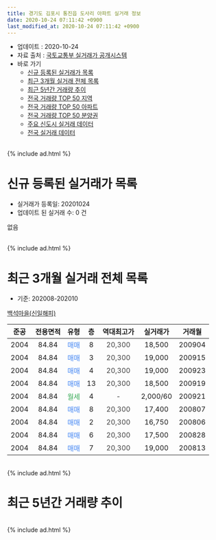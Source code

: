 ```yaml
---
title: 경기도 김포시 통진읍 도사리 아파트 실거래 정보
date: 2020-10-24 07:11:42 +0900
last_modified_at: 2020-10-24 07:11:42 +0900
---
```


* 업데이트 : 2020-10-24
* 자료 출처 : [국토교통부 실거래가 공개시스템](http://rt.molit.go.kr)
* 바로 가기
    * [신규 등록된 실거래가 목록](#신규-등록된-실거래가-목록)
    * [최근 3개월 실거래 전체 목록](#최근-3개월-실거래-전체-목록)
    * [최근 5년간 거래량 추이](#최근-5년간-거래량-추이)
    * [전국 거래량 TOP 50 지역](https://inasie.github.io/apt-trade-info/최근-3개월-전국에서-가장-거래가-많이-발생한-지역)
    * [전국 거래량 TOP 50 아파트](https://inasie.github.io/apt-trade-info/최근-3개월-전국에서-가장-거래가-많이-발생한-아파트)
    * [전국 거래량 TOP 50 분양권](https://inasie.github.io/apt-trade-info/최근-3개월-전국에서-가장-거래가-많이-발생한-분양권)
    * [주요 신도시 실거래 데이터](https://inasie.github.io/apt-trade-info/주요-신도시)
    * [전국 실거래 데이터](https://inasie.github.io/apt-trade-info/전국)
<br>
{% include ad.html %}
<br>

# 신규 등록된 실거래가 목록
* 실거래가 등록일: 20201024
* 업데이트 된 실거래 수: 0 건

없음

<br>
{% include ad.html %}
<br>

# 최근 3개월 실거래 전체 목록
* 기준: 202008-202010


[백석마을(신일해피)](https://search.naver.com/search.naver?query=%EA%B2%BD%EA%B8%B0%EB%8F%84+%EA%B9%80%ED%8F%AC%EC%8B%9C+%ED%86%B5%EC%A7%84%EC%9D%8D+%EB%8F%84%EC%82%AC%EB%A6%AC+%EB%B0%B1%EC%84%9D%EB%A7%88%EC%9D%84%28%EC%8B%A0%EC%9D%BC%ED%95%B4%ED%94%BC%29)

|준공|전용면적|유형|층|역대최고가|실거래가|거래월|
|:---:|:---:|:---:|:---:|:---:|:---:|:---:|
|2004|84.84|<span style="color:#4285f3">매매</span>|8|<span style="color:#444444">20,300</span>|18,500|200904|
|2004|84.84|<span style="color:#4285f3">매매</span>|3|<span style="color:#444444">20,300</span>|19,000|200915|
|2004|84.84|<span style="color:#4285f3">매매</span>|4|<span style="color:#444444">20,300</span>|19,000|200923|
|2004|84.84|<span style="color:#4285f3">매매</span>|13|<span style="color:#444444">20,300</span>|18,500|200919|
|2004|84.84|<span style="color:#34a853">월세</span>|4|<span style="color:#444444">-</span>|2,000/60|200921|
|2004|84.84|<span style="color:#4285f3">매매</span>|8|<span style="color:#444444">20,300</span>|17,400|200807|
|2004|84.84|<span style="color:#4285f3">매매</span>|2|<span style="color:#444444">20,300</span>|16,750|200806|
|2004|84.84|<span style="color:#4285f3">매매</span>|6|<span style="color:#444444">20,300</span>|17,500|200828|
|2004|84.84|<span style="color:#4285f3">매매</span>|7|<span style="color:#444444">20,300</span>|19,000|200813|


<br>
{% include ad.html %}
<br>

# 최근 5년간 거래량 추이


<div style="width:100%;">
    <canvas id="deal_progress" height="200"></canvas>
</div>

<script>
new Chart(document.getElementById("deal_progress"), {
    type: 'line',
    data: {
        labels: ['201510','201511','201512','201601','201602','201603','201604','201605','201606','201607','201608','201609','201610','201611','201612','201701','201702','201703','201704','201705','201706','201707','201708','201709','201710','201711','201712','201801','201802','201803','201804','201805','201806','201807','201808','201809','201810','201811','201812','201901','201902','201903','201904','201905','201906','201907','201908','201909','201910','201911','201912','202001','202002','202003','202004','202005','202006','202007','202008','202009','202010'],
        datasets: [{
            label: '매매',
            pointRadius: 1,
            data: [1, 1, 0, 3, 5, 4, 3, 4, 5, 7, 1, 4, 3, 4, 2, 2, 7, 7, 2, 2, 4, 1, 4, 3, 3, 3, 1, 3, 1, 1, 1, 3, 1, 4, 5, 3, 2, 1, 2, 1, 1, 1, 2, 4, 2, 1, 2, 3, 0, 5, 3, 1, 8, 2, 2, 3, 4, 5, 4, 4, 0],
            borderColor: "rgba(255, 201, 14, 1)",
            backgroundColor: "rgba(255, 201, 14, 0.5)",
            fill: false,
            lineTension: 0
        },{
            label: '전월세',
            pointRadius: 1,
            data: [1, 2, 2, 0, 1, 2, 1, 1, 2, 3, 3, 0, 2, 3, 2, 0, 3, 1, 3, 3, 1, 2, 0, 3, 0, 2, 1, 3, 2, 1, 3, 0, 1, 1, 0, 2, 1, 2, 0, 0, 0, 0, 0, 0, 2, 0, 1, 0, 0, 3, 0, 2, 2, 0, 0, 2, 2, 2, 0, 1, 0],
            borderColor: "rgba(0, 141, 185, 1)",
            backgroundColor: "rgba(0, 141, 185, 0.5)",
            fill: false,
            lineTension: 0
        }
        ]
    },
    options: {
        responsive: true,
        title: {
            display: false
        },
        tooltips: {
            mode: 'index',
            intersect: false
        },
        hover: {
            mode: 'nearest',
            intersect: true
        },
        scales: {
            xAxes: [{
                display: true,
                scaleLabel: {
                    display: true,
                    labelString: '년/월'
                }
            }],
            yAxes: [{
                display: true,
                ticks: {
                    suggestedMin: 0,
                },
                scaleLabel: {
                    display: true,
                    labelString: '실거래 수'
                }
            }]
        }
    }
});

</script>


<br>
{% include ad.html %}
<br>


